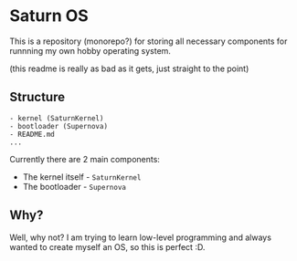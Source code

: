 # Saturn OS

This is a repository (monorepo?) for storing all necessary components for runnning my own hobby operating system.

(this readme is really as bad as it gets, just straight to the point)

## Structure

```
- kernel (SaturnKernel)
- bootloader (Supernova)
- README.md
...
```

Currently there are 2 main components:
-   The kernel itself - `SaturnKernel`
-   The bootloader - `Supernova`

## Why?

Well, why not? I am trying to learn low-level programming and always wanted to create myself an OS, so this is perfect :D.

